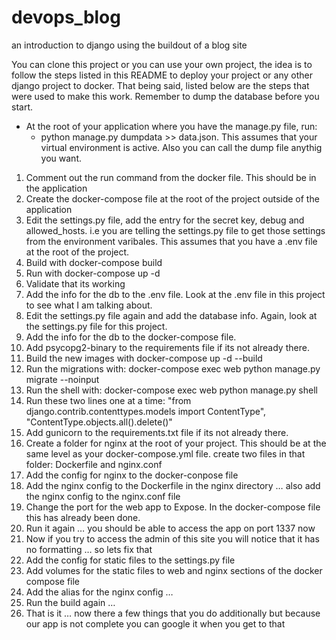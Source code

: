 # devops_blog
an introduction to django using the buildout of a blog site

You can clone this project or you can use your own project, the idea is to follow the steps listed in this README to deploy your project or any other django project to docker. 
That being said, listed below are the steps that were used to make this work. 
Remember to dump the database before you start. 
- At the root of your application where you have the manage.py file, run:
  - python manage.py dumpdata >> data.json. This assumes that your virtual environment is active. Also you can call the dump file anythig you want. 
1. Comment out the run command from the docker file. This should be in the application
2. Create the docker-compose file at the root of the project outside of the application 
3. Edit the settings.py file, add the entry for the secret key, debug and allowed_hosts. i.e you are telling the settings.py file to get those settings from the environment varibales. This assumes that you have a .env file at the root of the project. 
4. Build with docker-compose build 
5. Run with docker-compose up -d 
6. Validate that its working
7. Add the info for the db to the .env file. Look at the .env file in this project to see what I am talking about. 
8. Edit the settings.py file again and add the database info. Again, look at the settings.py file for this project. 
9. Add the info for the db to the docker-compose file. 
10. Add psycopg2-binary to the requirements file if its not already there. 
11. Build the new images with docker-compose up -d --build
12. Run the migrations with: docker-compose exec web python manage.py migrate --noinput
13. Run the shell with: docker-compose exec web python manage.py shell
14. Run these two lines one at a time: "from django.contrib.contenttypes.models import ContentType", "ContentType.objects.all().delete()"
15. Add gunicorn to the requirements.txt file if its not already there.
16. Create a folder for nginx at the root of your project. This should be at the same level as your docker-compose.yml file. create two files in that folder: Dockerfile and nginx.conf
17. Add the config for nginx to the docker-conpose file
18. Add the nginx config to the Dockerfile in the nginx directory … also add the nginx config to the nginx.conf file
19. Change the port for the web app to Expose. In the docker-compose file this has already been done.  
20. Run it again … you should be able to access the app on port 1337 now 
21. Now if you try to access the admin of this site you will notice that it has no formatting … so lets fix that 
22. Add the config for static files to the settings.py file
23. Add volumes for the static files to web and nginx sections of the docker compose file
24. Add the alias for the nginx config … 
25. Run the build again … 
26. That is it … now there a few things that you do additionally but because our app is not complete you can google it when you get to that 

